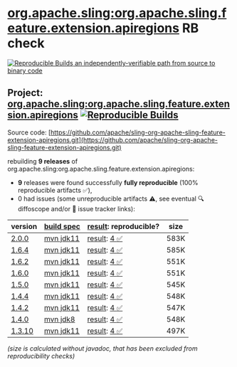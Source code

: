 [org.apache.sling:org.apache.sling.feature.extension.apiregions](https://central.sonatype.com/artifact/org.apache.sling/org.apache.sling.feature.extension.apiregions/versions) RB check
=======

[![Reproducible Builds](https://reproducible-builds.org/images/logos/rb.svg) an independently-verifiable path from source to binary code](https://reproducible-builds.org/)

## Project: [org.apache.sling:org.apache.sling.feature.extension.apiregions](https://central.sonatype.com/artifact/org.apache.sling/org.apache.sling.feature.extension.apiregions/versions) [![Reproducible Builds](https://img.shields.io/endpoint?url=https://raw.githubusercontent.com/jvm-repo-rebuild/reproducible-central/master/content/org/apache/sling/org.apache.sling.feature.extension.apiregions/badge.json)](https://github.com/jvm-repo-rebuild/reproducible-central/blob/master/content/org/apache/sling/org.apache.sling.feature.extension.apiregions/README.md)

Source code: [https://github.com/apache/sling-org-apache-sling-feature-extension-apiregions.git](https://github.com/apache/sling-org-apache-sling-feature-extension-apiregions.git)

rebuilding **9 releases** of org.apache.sling:org.apache.sling.feature.extension.apiregions:
- **9** releases were found successfully **fully reproducible** (100% reproducible artifacts :white_check_mark:),
- 0 had issues (some unreproducible artifacts :warning:, see eventual :mag: diffoscope and/or :memo: issue tracker links):

| version | [build spec](/BUILDSPEC.md) | [result](https://reproducible-builds.org/docs/jvm/): reproducible? | size |
| -- | --------- | ------ | -- |
| [2.0.0](https://central.sonatype.com/artifact/org.apache.sling/org.apache.sling.feature.extension.apiregions/2.0.0/pom) | [mvn jdk11](org.apache.sling.feature.extension.apiregions-2.0.0.buildspec) | [result](org.apache.sling.feature.extension.apiregions-2.0.0.buildinfo): [4 :white_check_mark: ](org.apache.sling.feature.extension.apiregions-2.0.0.buildcompare) | 583K |
| [1.6.4](https://central.sonatype.com/artifact/org.apache.sling/org.apache.sling.feature.extension.apiregions/1.6.4/pom) | [mvn jdk11](org.apache.sling.feature.extension.apiregions-1.6.4.buildspec) | [result](org.apache.sling.feature.extension.apiregions-1.6.4.buildinfo): [4 :white_check_mark: ](org.apache.sling.feature.extension.apiregions-1.6.4.buildcompare) | 585K |
| [1.6.2](https://central.sonatype.com/artifact/org.apache.sling/org.apache.sling.feature.extension.apiregions/1.6.2/pom) | [mvn jdk11](org.apache.sling.feature.extension.apiregions-1.6.2.buildspec) | [result](org.apache.sling.feature.extension.apiregions-1.6.2.buildinfo): [4 :white_check_mark: ](org.apache.sling.feature.extension.apiregions-1.6.2.buildcompare) | 551K |
| [1.6.0](https://central.sonatype.com/artifact/org.apache.sling/org.apache.sling.feature.extension.apiregions/1.6.0/pom) | [mvn jdk11](org.apache.sling.feature.extension.apiregions-1.6.0.buildspec) | [result](org.apache.sling.feature.extension.apiregions-1.6.0.buildinfo): [4 :white_check_mark: ](org.apache.sling.feature.extension.apiregions-1.6.0.buildcompare) | 551K |
| [1.5.0](https://central.sonatype.com/artifact/org.apache.sling/org.apache.sling.feature.extension.apiregions/1.5.0/pom) | [mvn jdk11](org.apache.sling.feature.extension.apiregions-1.5.0.buildspec) | [result](org.apache.sling.feature.extension.apiregions-1.5.0.buildinfo): [4 :white_check_mark: ](org.apache.sling.feature.extension.apiregions-1.5.0.buildcompare) | 545K |
| [1.4.4](https://central.sonatype.com/artifact/org.apache.sling/org.apache.sling.feature.extension.apiregions/1.4.4/pom) | [mvn jdk11](org.apache.sling.feature.extension.apiregions-1.4.4.buildspec) | [result](org.apache.sling.feature.extension.apiregions-1.4.4.buildinfo): [4 :white_check_mark: ](org.apache.sling.feature.extension.apiregions-1.4.4.buildcompare) | 548K |
| [1.4.2](https://central.sonatype.com/artifact/org.apache.sling/org.apache.sling.feature.extension.apiregions/1.4.2/pom) | [mvn jdk11](org.apache.sling.feature.extension.apiregions-1.4.2.buildspec) | [result](org.apache.sling.feature.extension.apiregions-1.4.2.buildinfo): [4 :white_check_mark: ](org.apache.sling.feature.extension.apiregions-1.4.2.buildcompare) | 547K |
| [1.4.0](https://central.sonatype.com/artifact/org.apache.sling/org.apache.sling.feature.extension.apiregions/1.4.0/pom) | [mvn jdk8](org.apache.sling.feature.extension.apiregions-1.4.0.buildspec) | [result](org.apache.sling.feature.extension.apiregions-1.4.0.buildinfo): [4 :white_check_mark: ](org.apache.sling.feature.extension.apiregions-1.4.0.buildcompare) | 548K |
| [1.3.10](https://central.sonatype.com/artifact/org.apache.sling/org.apache.sling.feature.extension.apiregions/1.3.10/pom) | [mvn jdk11](org.apache.sling.feature.extension.apiregions-1.3.10.buildspec) | [result](org.apache.sling.feature.extension.apiregions-1.3.10.buildinfo): [4 :white_check_mark: ](org.apache.sling.feature.extension.apiregions-1.3.10.buildcompare) | 497K |

<i>(size is calculated without javadoc, that has been excluded from reproducibility checks)</i>
